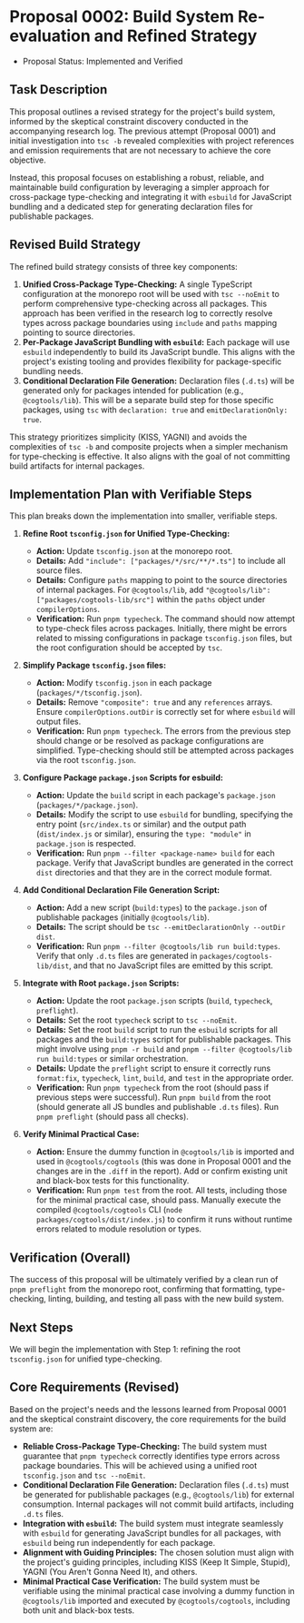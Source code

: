 # Proposal 0002: Build System Re-evaluation and Refined Strategy

- Proposal Status: Implemented and Verified

## Task Description

This proposal outlines a revised strategy for the project's build system, informed by the skeptical constraint discovery conducted in the accompanying research log. The previous attempt (Proposal 0001) and initial investigation into `tsc -b` revealed complexities with project references and emission requirements that are not necessary to achieve the core objective.

Instead, this proposal focuses on establishing a robust, reliable, and maintainable build configuration by leveraging a simpler approach for cross-package type-checking and integrating it with `esbuild` for JavaScript bundling and a dedicated step for generating declaration files for publishable packages.

## Revised Build Strategy

The refined build strategy consists of three key components:

1.  **Unified Cross-Package Type-Checking:** A single TypeScript configuration at the monorepo root will be used with `tsc --noEmit` to perform comprehensive type-checking across all packages. This approach has been verified in the research log to correctly resolve types across package boundaries using `include` and `paths` mapping pointing to source directories.
2.  **Per-Package JavaScript Bundling with `esbuild`:** Each package will use `esbuild` independently to build its JavaScript bundle. This aligns with the project's existing tooling and provides flexibility for package-specific bundling needs.
3.  **Conditional Declaration File Generation:** Declaration files (`.d.ts`) will be generated only for packages intended for publication (e.g., `@cogtools/lib`). This will be a separate build step for those specific packages, using `tsc` with `declaration: true` and `emitDeclarationOnly: true`.

This strategy prioritizes simplicity (KISS, YAGNI) and avoids the complexities of `tsc -b` and composite projects when a simpler mechanism for type-checking is effective. It also aligns with the goal of not committing build artifacts for internal packages.

## Implementation Plan with Verifiable Steps

This plan breaks down the implementation into smaller, verifiable steps.

1.  **Refine Root `tsconfig.json` for Unified Type-Checking:**
    - **Action:** Update `tsconfig.json` at the monorepo root.
    - **Details:** Add `"include": ["packages/*/src/**/*.ts"]` to include all source files.
    - **Details:** Configure `paths` mapping to point to the source directories of internal packages. For `@cogtools/lib`, add `"@cogtools/lib": ["packages/cogtools-lib/src"]` within the `paths` object under `compilerOptions`.
    - **Verification:** Run `pnpm typecheck`. The command should now attempt to type-check files across packages. Initially, there might be errors related to missing configurations in package `tsconfig.json` files, but the root configuration should be accepted by `tsc`.

2.  **Simplify Package `tsconfig.json` files:**
    - **Action:** Modify `tsconfig.json` in each package (`packages/*/tsconfig.json`).
    - **Details:** Remove `"composite": true` and any `references` arrays. Ensure `compilerOptions.outDir` is correctly set for where `esbuild` will output files.
    - **Verification:** Run `pnpm typecheck`. The errors from the previous step should change or be resolved as package configurations are simplified. Type-checking should still be attempted across packages via the root `tsconfig.json`.

3.  **Configure Package `package.json` Scripts for esbuild:**
    - **Action:** Update the `build` script in each package's `package.json` (`packages/*/package.json`).
    - **Details:** Modify the script to use `esbuild` for bundling, specifying the entry point (`src/index.ts` or similar) and the output path (`dist/index.js` or similar), ensuring the `type: "module"` in `package.json` is respected.
    - **Verification:** Run `pnpm --filter <package-name> build` for each package. Verify that JavaScript bundles are generated in the correct `dist` directories and that they are in the correct module format.

4.  **Add Conditional Declaration File Generation Script:**
    - **Action:** Add a new script (`build:types`) to the `package.json` of publishable packages (initially `@cogtools/lib`).
    - **Details:** The script should be `tsc --emitDeclarationOnly --outDir dist`.
    - **Verification:** Run `pnpm --filter @cogtools/lib run build:types`. Verify that only `.d.ts` files are generated in `packages/cogtools-lib/dist`, and that no JavaScript files are emitted by this script.

5.  **Integrate with Root `package.json` Scripts:**
    - **Action:** Update the root `package.json` scripts (`build`, `typecheck`, `preflight`).
    - **Details:** Set the root `typecheck` script to `tsc --noEmit`.
    - **Details:** Set the root `build` script to run the `esbuild` scripts for all packages and the `build:types` script for publishable packages. This might involve using `pnpm -r build` and `pnpm --filter @cogtools/lib run build:types` or similar orchestration.
    - **Details:** Update the `preflight` script to ensure it correctly runs `format:fix`, `typecheck`, `lint`, `build`, and `test` in the appropriate order.
    - **Verification:** Run `pnpm typecheck` from the root (should pass if previous steps were successful). Run `pnpm build` from the root (should generate all JS bundles and publishable `.d.ts` files). Run `pnpm preflight` (should pass all checks).

6.  **Verify Minimal Practical Case:**
    - **Action:** Ensure the dummy function in `@cogtools/lib` is imported and used in `@cogtools/cogtools` (this was done in Proposal 0001 and the changes are in the `.diff` in the report). Add or confirm existing unit and black-box tests for this functionality.
    - **Verification:** Run `pnpm test` from the root. All tests, including those for the minimal practical case, should pass. Manually execute the compiled `@cogtools/cogtools` CLI (`node packages/cogtools/dist/index.js`) to confirm it runs without runtime errors related to module resolution or types.

## Verification (Overall)

The success of this proposal will be ultimately verified by a clean run of `pnpm preflight` from the monorepo root, confirming that formatting, type-checking, linting, building, and testing all pass with the new build system.

## Next Steps

We will begin the implementation with Step 1: refining the root `tsconfig.json` for unified type-checking.

## Core Requirements (Revised)

Based on the project's needs and the lessons learned from Proposal 0001 and the skeptical constraint discovery, the core requirements for the build system are:

- **Reliable Cross-Package Type-Checking:** The build system must guarantee that `pnpm typecheck` correctly identifies type errors across package boundaries. This will be achieved using a unified root `tsconfig.json` and `tsc --noEmit`.
- **Conditional Declaration File Generation:** Declaration files (`.d.ts`) must be generated for publishable packages (e.g., `@cogtools/lib`) for external consumption. Internal packages will not commit build artifacts, including `.d.ts` files.
- **Integration with `esbuild`:** The build system must integrate seamlessly with `esbuild` for generating JavaScript bundles for all packages, with `esbuild` being run independently for each package.
- **Alignment with Guiding Principles:** The chosen solution must align with the project's guiding principles, including KISS (Keep It Simple, Stupid), YAGNI (You Aren't Gonna Need It), and others.
- **Minimal Practical Case Verification:** The build system must be verifiable using the minimal practical case involving a dummy function in `@cogtools/lib` imported and executed by `@cogtools/cogtools`, including both unit and black-box tests.

